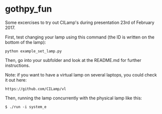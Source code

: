 # gothpy_fun

Some excercises to try out CILamp's during presentation 23rd of February 2017.

First, test changing your lamp using this command (the ID is written on the bottom of the lamp):

    python example_set_lamp.py

Then, go into your subfolder and look at the README.md for further instructions.

Note: if you want to have a virtual lamp on several laptops, you could check it out here:

	https://github.com/CILamp/vl

Then, running the lamp concurrently with the physical lamp like this:

	$ ./run -i system_e

